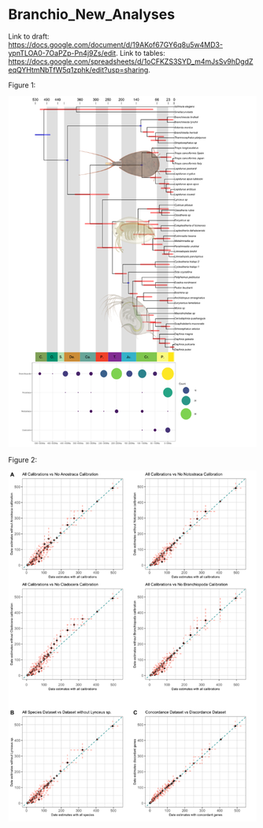 # Branchio_New_Analyses
Link to draft: https://docs.google.com/document/d/19AKof67GY6q8u5w4MD3-ypnTLOA0-7OaPZp-Pn4j9Zs/edit.
Link to tables: https://docs.google.com/spreadsheets/d/1oCFKZS3SYD_m4mJsSv9hDgdZeqQYHtmNbTfW5q1zphk/edit?usp=sharing.

Figure 1:

![image text](FIGURE/Figure1_white_bg.png)

Figure 2:

![image text](FIGURE/Figure2.png)
